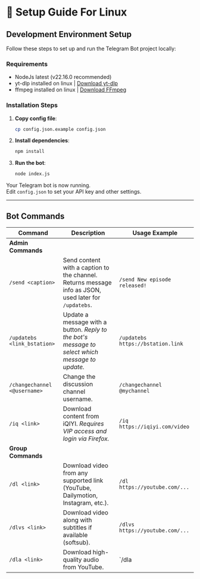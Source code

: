 # 🚀 Setup Guide For Linux

## Development Environment Setup

Follow these steps to set up and run the Telegram Bot project locally:

### Requirements
- NodeJs latest (v22.16.0 recommended)
- yt-dlp installed on linux | [Download yt-dlp](https://github.com/yt-dlp/yt-dlp)
- ffmpeg installed on linux | [Download FFmpeg](https://ffmpeg.org/download.html)

### Installation Steps

1. **Copy config file**:
   ```bash
   cp config.json.example config.json
   ```

2. **Install dependencies**:
   ```bash
   npm install
   ```

3. **Run the bot**:
   ```bash
   node index.js
   ```

Your Telegram bot is now running.  
Edit `config.json` to set your API key and other settings.

---

## Bot Commands

| Command                        | Description                                                                                                   | Usage Example                       |
|---------------------------------|---------------------------------------------------------------------------------------------------------------|-------------------------------------|
| **Admin Commands**              |                                                                                                               |                                     |
| `/send <caption>`               | Send content with a caption to the channel. Returns message info as JSON, used later for `/updatebs`.         | `/send New episode released!`       |
| `/updatebs <link_bstation>`     | Update a message with a button. *Reply to the bot's message to select which message to update.*               | `/updatebs https://bstation.link`   |
| `/changechannel <@username>`    | Change the discussion channel username.                                                                       | `/changechannel @mychannel`         |
| `/iq <link>`                    | Download content from iQIYI. *Requires VIP access and login via Firefox.*                                     | `/iq https://iqiyi.com/video`       |
| **Group Commands**              |                                                                                                               |                                     |
| `/dl <link>`                    | Download video from any supported link (YouTube, Dailymotion, Instagram, etc.).                               | `/dl https://youtube.com/...`       |
| `/dlvs <link>`                  | Download video along with subtitles if available (softsub).                                                   | `/dlvs https://youtube.com/...`     |
| `/dla <link>`                   | Download high-quality audio from YouTube.                                                                     | `/dla